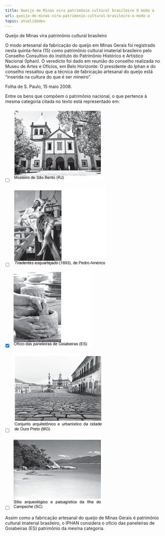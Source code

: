 ```yaml
---
title: Queijo de Minas vira patrimônio cultural brasileiro O modo a
url: queijo-de-minas-vira-patrimonio-cultural-brasileiro-o-modo-a
topic: atualidades
---
```



Queijo de Minas vira patrimônio cultural brasileiro

O modo artesanal da fabricação do queijo em Minas Gerais foi registrado nesta quinta-feira (15) como patrimônio cultural imaterial brasileiro pelo Conselho Consultivo do Instituto do Patrimônio Histórico e Artístico Nacional (Iphan). O veredicto foi dado em reunião do conselho realizada no Museu de Artes e Ofícios, em Belo Horizonte. O presidente do Iphan e do conselho ressaltou que a técnica de fabricação artesanal do queijo está “inserida na cultura do que é ser mineiro”.

Folha de S. Paulo, 15 maio 2008.

Entre os bens que compõem o patrimônio nacional, o que pertence à mesma categoria citada no texto está representado em:



- [ ] ![](80874199-9c27-4a93-e005-8b1fd39315f6.png)
- [ ] ![](a223ce61-425f-284f-4248-2f84e5a08279.png)
- [x] ![](dd5e99dc-c56a-9e89-a82d-b1d75e6d2150.png)
- [ ] ![](e72e5eee-e67f-ccb2-f34c-9f1ea6bd1efd.png)
- [ ] ![](3d4e438b-4e81-a681-66b4-2b36fca05eb2.png)


Assim como a fabricação artesanal do queijo de Minas Gerais é patrimônio cultural imaterial brasileiro, o IPHAN considera o ofício das paneleiras de Goiabeiras (ES) patrimônio da mesma categoria.
